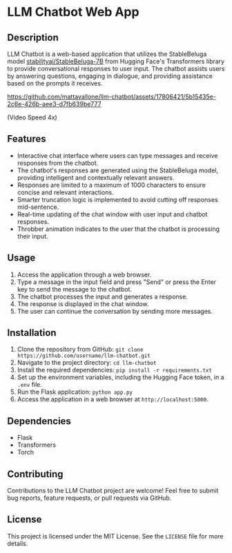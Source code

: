 # LLM Chatbot Web App

## Description
LLM Chatbot is a web-based application that utilizes the StableBeluga model [stabilityai/StableBeluga-7B](https://huggingface.co/stabilityai/StableBeluga-7B) from Hugging Face's Transformers library to provide conversational responses to user input. The chatbot assists users by answering questions, engaging in dialogue, and providing assistance based on the prompts it receives.

https://github.com/mattavallone/llm-chatbot/assets/17806421/5b15435e-2c6e-426b-aee3-d7fb639be777

(Video Speed 4x)
## Features
- Interactive chat interface where users can type messages and receive responses from the chatbot.
- The chatbot's responses are generated using the StableBeluga model, providing intelligent and contextually relevant answers.
- Responses are limited to a maximum of 1000 characters to ensure concise and relevant interactions.
- Smarter truncation logic is implemented to avoid cutting off responses mid-sentence.
- Real-time updating of the chat window with user input and chatbot responses.
- Throbber animation indicates to the user that the chatbot is processing their input.

## Usage
1. Access the application through a web browser.
2. Type a message in the input field and press "Send" or press the Enter key to send the message to the chatbot.
3. The chatbot processes the input and generates a response.
4. The response is displayed in the chat window.
5. The user can continue the conversation by sending more messages.

## Installation
1. Clone the repository from GitHub: `git clone https://github.com/username/llm-chatbot.git`
2. Navigate to the project directory: `cd llm-chatbot`
3. Install the required dependencies: `pip install -r requirements.txt`
4. Set up the environment variables, including the Hugging Face token, in a `.env` file.
5. Run the Flask application: `python app.py`
6. Access the application in a web browser at `http://localhost:5000`.

## Dependencies
- Flask
- Transformers
- Torch

## Contributing
Contributions to the LLM Chatbot project are welcome! Feel free to submit bug reports, feature requests, or pull requests via GitHub.

## License
This project is licensed under the MIT License. See the `LICENSE` file for more details.
